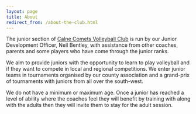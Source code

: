 ```yaml
---
layout: page
title: About
redirect_from: /about-the-club.html
---
```


The junior section of [Calne Comets Volleyball Club](http://www.calnecomets.co.uk) is run by our Junior Development Officer, Neil Bentley, with assistance from other coaches, parents and some players who have come through the junior ranks.

We aim to provide juniors with the opportunity to learn to play volleyball and if they want to compete in local and regional competitions. We enter junior teams in tournaments organised by our county association and a grand-prix of tournaments with juniors from all over the south-west.

We do not have a minimum or maximum age. Once a junior has reached a level of ability where the coaches feel they will benefit by training with along with the adults then they will invite them to stay for the adult session.
